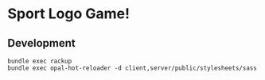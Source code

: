 # Sport Logo Game!

## Development

    bundle exec rackup
    bundle exec opal-hot-reloader -d client,server/public/stylesheets/sass

